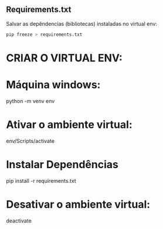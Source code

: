 ## Requirements.txt
Salvar as depêndencias (bibliotecas) instaladas no virtual env:
```bash
pip freeze > requirements.txt
```

# CRIAR O VIRTUAL ENV:
# Máquina windows:
python -m venv env

# Ativar o ambiente virtual:
env/Scripts/activate

# Instalar Dependências
pip install -r requirements.txt

# Desativar o ambiente virtual:
deactivate